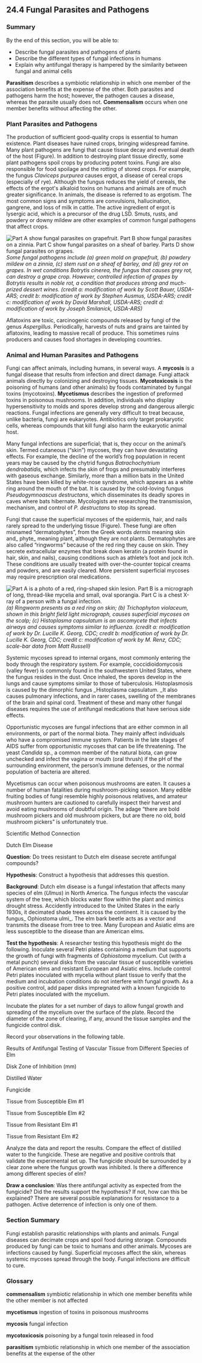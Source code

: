 ##  24.4 Fungal Parasites and Pathogens 

### Summary

By the end of this section, you will be able to: 

  - Describe fungal parasites and pathogens of plants
  - Describe the different types of fungal infections in humans
  - Explain why antifungal therapy is hampered by the similarity between fungal and animal cells

**Parasitism** describes a symbiotic relationship in which one member of the association benefits at the expense of the other. Both parasites and pathogens harm the host; however, the pathogen causes a disease, whereas the parasite usually does not. **Commensalism** occurs when one member benefits without affecting the other.

### Plant Parasites and Pathogens

The production of sufficient good-quality crops is essential to human existence. Plant diseases have ruined crops, bringing widespread famine. Many plant pathogens are fungi that cause tissue decay and eventual death of the host (Figure). In addition to destroying plant tissue directly, some plant pathogens spoil crops by producing potent toxins. Fungi are also responsible for food spoilage and the rotting of stored crops. For example, the fungus _Claviceps purpurea_ causes ergot, a disease of cereal crops (especially of rye). Although the fungus reduces the yield of cereals, the effects of the ergot's alkaloid toxins on humans and animals are of much greater significance. In animals, the disease is referred to as ergotism. The most common signs and symptoms are convulsions, hallucination, gangrene, and loss of milk in cattle. The active ingredient of ergot is lysergic acid, which is a precursor of the drug LSD. Smuts, rusts, and powdery or downy mildew are other examples of common fungal pathogens that affect crops.

![Part A show fungal parasites on grapefruit. Part B show fungal parasites on a zinnia. Part C show fungal parasites on a sheaf of barley. Parts D show fungal parasites on grapes.][1] _Some fungal pathogens include (a) green mold on grapefruit, (b) powdery mildew on a zinnia, (c) stem rust on a sheaf of barley, and (d) grey rot on grapes. In wet conditions _Botrytis cinerea,_ the fungus that causes grey rot, can destroy a grape crop. However, controlled infection of grapes by _Botrytis_ results in noble rot, a condition that produces strong and much-prized dessert wines. (credit a: modification of work by Scott Bauer, USDA-ARS; credit b: modification of work by Stephen Ausmus, USDA-ARS; credit c: modification of work by David Marshall, USDA-ARS; credit d: modification of work by Joseph Smilanick, USDA-ARS)_

Aflatoxins are toxic, carcinogenic compounds released by fungi of the genus _Aspergillus_. Periodically, harvests of nuts and grains are tainted by aflatoxins, leading to massive recall of produce. This sometimes ruins producers and causes food shortages in developing countries.

### Animal and Human Parasites and Pathogens

Fungi can affect animals, including humans, in several ways. A **mycosis** is a fungal disease that results from infection and direct damage. Fungi attack animals directly by colonizing and destroying tissues. **Mycotoxicosis** is the poisoning of humans (and other animals) by foods contaminated by fungal toxins (mycotoxins). **Mycetismus** describes the ingestion of preformed toxins in poisonous mushrooms. In addition, individuals who display hypersensitivity to molds and spores develop strong and dangerous allergic reactions. Fungal infections are generally very difficult to treat because, unlike bacteria, fungi are eukaryotes. Antibiotics only target prokaryotic cells, whereas compounds that kill fungi also harm the eukaryotic animal host.

Many fungal infections are superficial; that is, they occur on the animal’s skin. Termed cutaneous (“skin”) mycoses, they can have devastating effects. For example, the decline of the world’s frog population in recent years may be caused by the chytrid fungus _Batrachochytrium dendrobatidis,_ which infects the skin of frogs and presumably interferes with gaseous exchange. Similarly, more than a million bats in the United States have been killed by white-nose syndrome, which appears as a white ring around the mouth of the bat. It is caused by the cold-loving fungus _Pseudogymnoascus destructans_, which disseminates its deadly spores in caves where bats hibernate. Mycologists are researching the transmission, mechanism, and control of _P. destructans_ to stop its spread.

Fungi that cause the superficial mycoses of the epidermis, hair, and nails rarely spread to the underlying tissue (Figure). These fungi are often misnamed “dermatophytes”, from the Greek words _dermis_ meaning skin and_ phyte_ meaning plant, although they are not plants. Dermatophytes are also called “ringworms” because of the red ring they cause on skin. They secrete extracellular enzymes that break down keratin (a protein found in hair, skin, and nails), causing conditions such as athlete’s foot and jock itch. These conditions are usually treated with over-the-counter topical creams and powders, and are easily cleared. More persistent superficial mycoses may require prescription oral medications.

![Part A is a photo of a red, ring-shaped skin lesion. Part B is a micrograph of long, thread-like mycelia and small, oval sporangia. Part C is a chest X-ray of a person with a fungal infection.][2] _(a) Ringworm presents as a red ring on skin; (b) _Trichophyton violaceum_, shown in this bright field light micrograph, causes superficial mycoses on the scalp; (c) _Histoplasma capsulatum_ is an ascomycete that infects airways and causes symptoms similar to influenza. (credit a: modification of work by Dr. Lucille K. Georg, CDC; credit b: modification of work by Dr. Lucille K. Georg, CDC; credit c: modification of work by M. Renz, CDC; scale-bar data from Matt Russell)_

Systemic mycoses spread to internal organs, most commonly entering the body through the respiratory system. For example, coccidioidomycosis (valley fever) is commonly found in the southwestern United States, where the fungus resides in the dust. Once inhaled, the spores develop in the lungs and cause symptoms similar to those of tuberculosis. Histoplasmosis is caused by the dimorphic fungus _Histoplasma capsulatum. _It also causes pulmonary infections, and in rarer cases, swelling of the membranes of the brain and spinal cord. Treatment of these and many other fungal diseases requires the use of antifungal medications that have serious side effects.

Opportunistic mycoses are fungal infections that are either common in all environments, or part of the normal biota. They mainly affect individuals who have a compromised immune system. Patients in the late stages of AIDS suffer from opportunistic mycoses that can be life threatening. The yeast _Candida_ sp., a common member of the natural biota, can grow unchecked and infect the vagina or mouth (oral thrush) if the pH of the surrounding environment, the person’s immune defenses, or the normal population of bacteria are altered.

Mycetismus can occur when poisonous mushrooms are eaten. It causes a number of human fatalities during mushroom-picking season. Many edible fruiting bodies of fungi resemble highly poisonous relatives, and amateur mushroom hunters are cautioned to carefully inspect their harvest and avoid eating mushrooms of doubtful origin. The adage “there are bold mushroom pickers and old mushroom pickers, but are there no old, bold mushroom pickers” is unfortunately true.

Scientific Method Connection

Dutch Elm Disease

**Question**: Do trees resistant to Dutch elm disease secrete antifungal compounds?

**Hypothesis**: Construct a hypothesis that addresses this question.

**Background**: Dutch elm disease is a fungal infestation that affects many species of elm (_Ulmus_) in North America. The fungus infects the vascular system of the tree, which blocks water flow within the plant and mimics drought stress. Accidently introduced to the United States in the early 1930s, it decimated shade trees across the continent. It is caused by the fungus_ Ophiostoma ulmi_. The elm bark beetle acts as a vector and transmits the disease from tree to tree. Many European and Asiatic elms are less susceptible to the disease than are American elms.

**Test the hypothesis**: A researcher testing this hypothesis might do the following. Inoculate several Petri plates containing a medium that supports the growth of fungi with fragments of _Ophiostoma_ mycelium. Cut (with a metal punch) several disks from the vascular tissue of susceptible varieties of American elms and resistant European and Asiatic elms. Include control Petri plates inoculated with mycelia without plant tissue to verify that the medium and incubation conditions do not interfere with fungal growth. As a positive control, add paper disks impregnated with a known fungicide to Petri plates inoculated with the mycelium.

Incubate the plates for a set number of days to allow fungal growth and spreading of the mycelium over the surface of the plate. Record the diameter of the zone of clearing, if any, around the tissue samples and the fungicide control disk.

Record your observations in the following table.

Results of Antifungal Testing of Vascular Tissue from Different Species of Elm

Disk Zone of Inhibition (mm)

Distilled Water

Fungicide

Tissue from Susceptible Elm #1

Tissue from Susceptible Elm #2

Tissue from Resistant Elm #1

Tissue from Resistant Elm #2

Analyze the data and report the results. Compare the effect of distilled water to the fungicide. These are negative and positive controls that validate the experimental set up. The fungicide should be surrounded by a clear zone where the fungus growth was inhibited. Is there a difference among different species of elm?

**Draw a conclusion**: Was there antifungal activity as expected from the fungicide? Did the results support the hypothesis? If not, how can this be explained? There are several possible explanations for resistance to a pathogen. Active deterrence of infection is only one of them.

### Section Summary

Fungi establish parasitic relationships with plants and animals. Fungal diseases can decimate crops and spoil food during storage. Compounds produced by fungi can be toxic to humans and other animals. Mycoses are infections caused by fungi. Superficial mycoses affect the skin, whereas systemic mycoses spread through the body. Fungal infections are difficult to cure.

### Glossary

**commensalism** symbiotic relationship in which one member benefits while the other member is not affected 

**mycetismus** ingestion of toxins in poisonous mushrooms 

**mycosis** fungal infection 

**mycotoxicosis** poisoning by a fungal toxin released in food 

**parasitism** symbiotic relationship in which one member of the association benefits at the expense of the other 

   [1]: https://cnx.org/resources/96fee6fc72df7dafa8b7fc0a608e5fdf17486bfd/Figure_24_04_01abcd.jpg
   [2]: https://cnx.org/resources/04797f4398991665601347f9f4e1f2fb923ed83c/Figure_24_04_02abc.jpg

